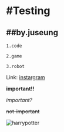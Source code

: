 #Testing
==========================

##by.juseung
--------------------------


```
1.code

2.game

3.robot
```


Link: [instargram][instargramlink]

[instargramlink]: https://www.instagram.com "Go instargram"

**important!!**

_important?_

~~not-important~~

![harrypotter](harrypotter/그리핀도르+컴퓨터.jpg)
